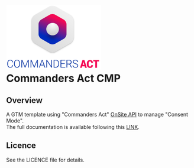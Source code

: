 # ![TagCo logo](/Screenshots/logo.png)<br>Commanders Act CMP
## Overview
A GTM template using "Commanders Act" [OnSite API](https://doc.commandersact.com/features/consent-management/onsite-api) to manage "Consent Mode".<br>The full documentation is available following this [LINK](https://doc.commandersact.com/features/consent-management/setup-guides/tag-manager/google-tag-manager-gtm-consent-mode).

## Licence
See the LICENCE file for details.
